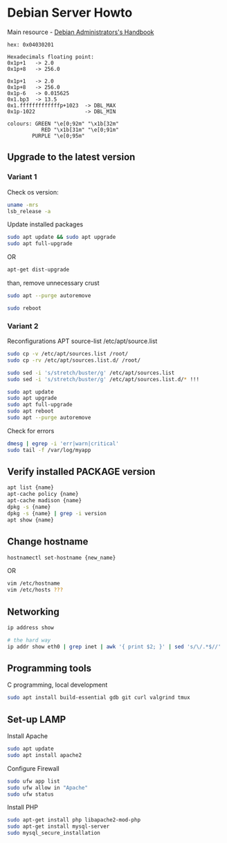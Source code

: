 # Debian Server Howto

Main resource -  [Debian Administrators's Handbook](https://debian-handbook.info/browse/stable/)

```shell
hex: 0x04030201

Hexadecimals floating point:
0x1p+1   -> 2.0
0x1p+8   -> 256.0

0x1p+1   -> 2.0
0x1p+8   -> 256.0
0x1p-6   -> 0.015625
0x1.bp3  -> 13.5
0x1.fffffffffffffp+1023  -> DBL_MAX
0x1p-1022                -> DBL_MIN

colours: GREEN "\e[0;92m" "\x1b[32m"
           RED "\x1b[31m" "\e[0;91m"
        PURPLE "\e[0;95m"
```

## Upgrade to the latest version

### Variant 1
Check os version: 
```bash
uname -mrs
lsb_release -a

```
Update installed packages
```bash
sudo apt update && sudo apt upgrade
sudo apt full-upgrade
```
OR 
```bash
apt-get dist-upgrade
```
than, remove unnecessary crust 
```bash
sudo apt --purge autoremove
```
```bash
sudo reboot
```
### Variant 2
Reconfigurations APT source-list /etc/apt/source.list
```bash
sudo cp -v /etc/apt/sources.list /root/
sudo cp -rv /etc/apt/sources.list.d/ /root/

sudo sed -i 's/stretch/buster/g' /etc/apt/sources.list
sudo sed -i 's/stretch/buster/g' /etc/apt/sources.list.d/* !!!

sudo apt update
sudo apt upgrade
sudo apt full-upgrade
sudo apt reboot
sudo apt --purge autoremove
```
Check for errors

```bash
dmesg | egrep -i 'err|warn|critical'
sudo tail -f /var/log/myapp
```

## Verify installed PACKAGE version
```bash
apt list {name}
apt-cache policy {name}
apt-cache madison {name}
dpkg -s {name}
dpkg -s {name} | grep -i version
apt show {name}
```

## Change hostname
```bash
hostnamectl set-hostname {new_name}
```
OR
```bash
vim /etc/hostname
vim /etc/hosts ???
```
## Networking
```bash
ip address show

# the hard way
ip addr show eth0 | grep inet | awk '{ print $2; }' | sed 's/\/.*$//'
```

## Programming tools 
C programming, local development
```bash
sudo apt install build-essential gdb git curl valgrind tmux
```
## Set-up LAMP

Install Apache
```bash
sudo apt update
sudo apt install apache2
```
Configure Firewall
```bash
sudo ufw app list
sudo ufw allow in "Apache"
sudo ufw status
```

Install PHP
```bash
sudo apt-get install php libapache2-mod-php 
sudo apt-get install mysql-server
sudo mysql_secure_installation
```
